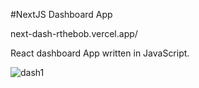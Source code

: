 #NextJS Dashboard App

next-dash-rthebob.vercel.app/

React dashboard App written in JavaScript.

![dash1](https://user-images.githubusercontent.com/79421897/230010337-998c2528-6adf-40af-a511-974f8aad2993.png)
